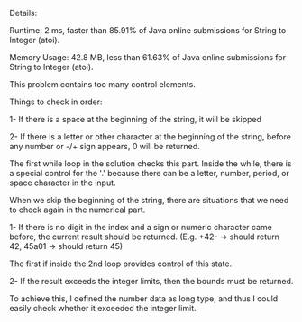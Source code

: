Details:

Runtime: 2 ms, faster than 85.91% of Java online submissions for String to Integer (atoi).

Memory Usage: 42.8 MB, less than 61.63% of Java online submissions for String to Integer (atoi).

This problem contains too many control elements.

Things to check in order:

1- If there is a space at the beginning of the string, it will be skipped

2- If there is a letter or other character at the beginning of the string, before any number or -/+ sign appears, 0 will be returned.

The first while loop in the solution checks this part. Inside the while, there is a special control for the '.' because there can be a letter, number, period, or space character in the input.

When we skip the beginning of the string, there are situations that we need to check again in the numerical part.

1- If there is no digit in the index and a sign or numeric character came before, the current result should be returned. (E.g. +42- -> should return 42, 45a01 -> should return 45)

The first if inside the 2nd loop provides control of this state.

2- If the result exceeds the integer limits, then the bounds must be returned.

To achieve this, I defined the number data as long type, and thus I could easily check whether it exceeded the integer limit.